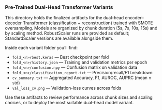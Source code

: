 ### Pre-Trained Dual-Head Transformer Variants

This directory holds the finalized artifacts for the dual-head encoder–decoder Transformer (classification + reconstruction) trained with SMOTE oversampling. Models are organized by chunk duration (5s, 7s, 10s, 15s) and by scaling method. RobustScaler runs are provided as default; StandardScaler versions are available alongside them.

Inside each variant folder you’ll find:

- `fold_<n>/best.keras` — Best checkpoint per fold  
- `fold_<n>/history.json` — Training and validation metrics per epoch  
- `fold_<n>/confusion.npy` — Confusion matrix on validation data  
- `fold_<n>/classification_report.txt` — Precision/recall/F1 breakdown  
- `cv_summary.txt` — Aggregated Accuracy, F1, AUROC, AUPRC (mean ± std)  
- `val_loss_cv.png` — Validation-loss curves across folds  

Use these artifacts to review performance across chunk sizes and scaling choices, or to deploy the most suitable dual-head model variant.
